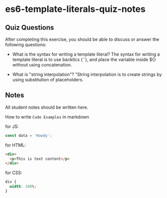 # es6-template-literals-quiz-notes

## Quiz Questions

After completing this exercise, you should be able to discuss or answer the following questions:

- What is the syntax for writing a template literal?
  The syntax for writing a template literal is to use backtics (``), and place the variable inside ${} without using concatenation.

- What is "string interpolation"?
  "String interpolation is to create strings by using substitution of placeholders.

## Notes

All student notes should be written here.

How to write `Code Examples` in markdown

for JS:

```javascript
const data = 'Howdy';
```

for HTML:

```html
<div>
  <p>This is text content</p>
</div>
```

for CSS:

```css
div {
  width: 100%;
}
```
